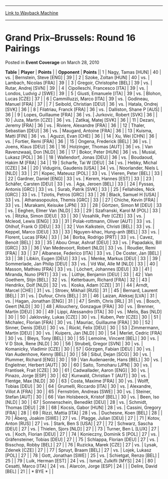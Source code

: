 
---
[Link to Wayback Machine](https://web.archive.org/web/20161002031528/http://magic.wizards.com/en/articles/archive/event-coverage/grand-prix%E2%80%93brussels-round-16-pairings-2010-03-28)

[_metadata_:description]:- "TablePlayerPoints"
[_metadata_:generator]:- "Drupal 7 (http://drupal.org)"
[_metadata_:node]:- "447861"
[_metadata_:publish_date]:- "2010-03-28"
[_metadata_:source]:- "div-main-content"
[_metadata_:title]:- "Grand Prix–Brussels: Round 16 Pairings"
[_metadata_:wayback_capture_timestamp]:- "2016-10-02 03:15:28"
[_metadata_:wayback_raw_url]:- "https://web.archive.org/web/20161002031528id_/http://magic.wizards.com/en/articles/archive/event-coverage/grand-prix%E2%80%93brussels-round-16-pairings-2010-03-28"
[_metadata_:wayback_url]:- "http://magic.wizards.com/en/articles/archive/event-coverage/grand-prix%E2%80%93brussels-round-16-pairings-2010-03-28"
---


Grand Prix–Brussels: Round 16 Pairings
======================================



 Posted in **Event Coverage**
 on March 28, 2010 












 **Table** | **Player** | **Points** |  | **Opponent** | **Points** ||  1 | Nagy, Tamas [HUN] |  40 | vs. | Bernstein, Steve [ENG] |  39 |
|  2 | Szoke, Zoltan [HUN] |  40 | vs. | Lambach, Nicolas [FRA] |  39 |
|  3 | Gregoir, Christophe [BEL] |  39 | vs. | Rutar, Andrej [SVN] |  39 |
|  4 | Cipolleschi, Francesco [ITA] |  39 | vs. | Londos, Ludvig J [SWE] |  39 |
|  5 | Giusti, Emanuele [ITA] |  39 | vs. | Blohon, Lucas [CZE] |  37 |
|  6 | Cammilluzzi, Marco [ITA] |  39 | vs. | Godineau, Manuel [FRA] |  37 |
|  7 | Seibold, Christian [DEU] |  36 | vs. | Hatala, Ondrej [SVK] |  36 |
|  8 | Filatriau, Franck [FRA] |  36 | vs. | Dalliston, Shane P [AUS] |  36 |
|  9 | Lopes, Guillaume [FRA] |  36 | vs. | Jurkovic, Robert [SVK] |  36 |
|  10 | Juza, Martin [CZE] |  36 | vs. | Zatlkaj, Matej [SVK] |  36 |
|  11 | Dezani, Jeremy [FRA] |  36 | vs. | Riviere, Alexandre [FRA] |  36 |
|  12 | Thaler, Sebastian [DEU] |  36 | vs. | Maugard, Antoine [FRA] |  36 |
|  13 | Kuisma, Matti [FIN] |  36 | vs. | Aguzzi, Evan [CHE] |  36 |
|  14 | Xu, Wei [CHN] |  36 | vs. | Fortier, Remi [FRA] |  36 |
|  15 | Ongena, Frederick [BEL] |  36 | vs. | Joens, Klaus [DEU] |  36 |
|  16 | Holzinger, Thomas [AUT] |  36 | vs. | Van Ravenzwaaij, Don [NLD] |  36 |
|  17 | Bokor, Peter [HUN] |  36 | vs. | Musial, Lukasz [POL] |  36 |
|  18 | Wallendorf, Jonas [DEU] |  36 | vs. | Boudaoud, Hakim M [FRA] |  34 |
|  19 | Scharfe, Tai W [DEU] |  34 | vs. | Hebky, Michal [CZE] |  34 |
|  20 | Vidugiris, Gaudenis [USA] |  34 | vs. | Noorlander, Niels L [NLD] |  33 |
|  21 | Kopec, Mateusz [POL] |  33 | vs. | Vieren, Peter [BEL] |  33 |
|  22 | Gardner, Daniel [ENG] |  33 | vs. | Kerem, Hannes [EST] |  33 |
|  23 | Schäfer, Carsten [DEU] |  33 | vs. | Aga, Jeroen [BEL] |  33 |
|  24 | Fyssas, Antonis [GRC] |  33 | vs. | Surab, Patrik [SVK] |  33 |
|  25 | Fellahides, Nick [GRC] |  33 | vs. | Tziotis, Petros [GRC] |  33 |
|  26 | Black, Samuel H [USA] |  33 | vs. | Athanasopoulos, Themis [GRC] |  33 |
|  27 | Chiche, Kevin [FRA] |  33 | vs. | Murakami, Keisuke [JPN] |  33 |
|  28 | Görtzen, Simon M [DEU] |  33 | vs. | Eeghen, Elmer Van [NLD] |  33 |
|  29 | Szafranski, Karol M [POL] |  33 | vs. | Ritzka, Simon [DEU] |  33 |
|  30 | Vosahlik, Petr [CZE] |  33 | vs. | Mcleod, Lewis [ENG] |  33 |
|  31 | Polak-rottmann, Oliver [AUT] |  33 | vs. | Ohlhof, Frank O [DEU] |  33 |
|  32 | Von Kalkstein, Christi [BEL] |  33 | vs. | Keppel, Marco [DEU] |  33 |
|  33 | Nguyen-khac, Hung-anh [BEL] |  33 | vs. | Florent, Lucas [FRA] |  33 |
|  34 | Borba, Rodrigo [PRT] |  33 | vs. | Cavez, Benoit [BEL] |  33 |
|  35 | Abou Omar, Ashraf [DEU] |  33 | vs. | Papadakis, Bill [GRC] |  33 |
|  36 | Van Medevoort, Robert [NLD] |  33 | vs. | Roudier, Remi [FRA] |  33 |
|  37 | Albanese, Federico [ITA] |  33 | vs. | De Coster, Jan [BEL] |  33 |
|  38 | Libkin, Eugen [DEU] |  33 | vs. | Menke, Markus [DEU] |  33 |
|  39 | Sommerlade, Jan Philip [DEU] |  33 | vs. | Vd Wal, Alle M [NLD] |  33 |
|  40 | Masson, Mathieu [FRA] |  33 | vs. | Löchert, Johannes [DEU] |  33 |
|  41 | Miranda, Nuno [PRT] |  33 | vs. | Lüthje, Benjamin [DEU] |  33 |
|  42 | Van Goethem, Stijn [BEL] |  32 | vs. | Kelterbaum, Richard [FRA] |  32 |
|  43 | Hendrikx, Dolf [NLD] |  32 | vs. | Koska, Adam [CZE] |  31 |
|  44 | Arndt, Marcel [CHE] |  31 | vs. | Stroev, Mikhail [RUS] |  31 |
|  45 | Bernard, Laurent [BEL] |  31 | vs. | Dufour, Chris [BEL] |  31 |
|  46 | Laizan, Aleksej [LVA] |  31 | vs. | Hagan, Jonathan [ENG] |  31 |
|  47 | Smith, Chris [IRL] |  31 | vs. | Bosch, Geert [NLD] |  30 |
|  48 | Allouchery, Gonzague [FRA] |  30 | vs. | Brenner, Martin [DEU] |  30 |
|  49 | Lippi, Alessandro [ITA] |  30 | vs. | Melis, Bas [NLD] |  30 |
|  50 | Jaklovsky, Lukas [CZE] |  30 | vs. | Kuben, Petr [CZE] |  30 |
|  51 | Michalec, Florian [FRA] |  30 | vs. | Mauriac, Guillaume [FRA] |  30 |
|  52 | Sinner, Denis [DEU] |  30 | vs. | Rückl, Felix [DEU] |  30 |
|  53 | Zimmermann, Martin [DEU] |  30 | vs. | Kuipers, Jan [NLD] |  30 |
|  54 | Merlet, Cedric [FRA] |  30 | vs. | Bleys, Tony [BEL] |  30 |
|  55 | Lemoine, Vincent [BEL] |  30 | vs. | V D Stok, Rene [NLD] |  30 |
|  56 | Strubelj, Gregor [SVN] |  30 | vs. | Komanicky, Vladimir [CZE] |  30 |
|  57 | Görzgen, Fabian [DEU] |  30 | vs. | Van Audenhove, Kenny [BEL] |  30 |
|  58 | Sibul, Dejan [SCG] |  30 | vs. | Plummer, Richard [ENG] |  30 |
|  59 | Van Audenaerde, Hans [BEL] |  30 | vs. | Engleitner, Herbert [AUT] |  30 |
|  60 | Saito, Tomoharu [JPN] |  30 | vs. | Frantisek, Frait [CZE] |  30 |
|  61 | Cadwallader, Aaron [ENG] |  30 | vs. | Pinazo, Jorge [ESP] |  30 |
|  62 | Kunwald, Christian T [AUT] |  30 | vs. | Flentge, Max [NLD] |  30 |
|  63 | Costa, Maxime [FRA] |  30 | vs. | Wolff, Tobias [DEU] |  30 |
|  64 | Grumelli, Riccardo [ITA] |  30 | vs. | Alexandre, Villot A [FRA] |  30 |
|  65 | Fernström, Andreas [SWE] |  30 | vs. | Steiner, Stefan [AUT] |  30 |
|  66 | Van Holsbeeck, Kristof [BEL] |  30 | vs. | Been, Iso [NLD] |  30 |
|  67 | Sonnenschein, Benedikt [DEU] |  28 | vs. | Schmidt, Thomas [DEU] |  28 |
|  68 | Kocsis, Gabor [HUN] |  28 | vs. | Cassini, Gregory [FRA] |  28 |
|  69 | Rizzi, Mattia [ITA] |  28 | vs. | Duchesne, Koen [BEL] |  28 |
|  70 | Åberg, Joakim [SWE] |  27 | vs. | Plagge, Julian [DEU] |  27 |
|  71 | Kotov, Anton [RUS] |  27 | vs. | Stark, Ben S [USA] |  27 |
|  72 | Schwarz, Sascha [DEU] |  27 | vs. | Thielen, Sjors [NLD] |  27 |
|  73 | Turner, Ben L [LUX] |  27 | vs. | Koch, Florian [DEU] |  27 |
|  74 | Konieczny, Dominik S [POL] |  27 | vs. | Gräfensteiner, Tobias [DEU] |  27 |
|  75 | Schlappa, Florian [DEU] |  27 | vs. | Bisschop, Robby [BEL] |  27 |
|  76 | Ruzicka, Marek [CZE] |  27 | vs. | Lysak, Zdenek [CZE] |  27 |
|  77 | Spruyt, Braam [BEL] |  27 | vs. | Lojek, Lukasz [POL] |  27 |
|  78 | Gott, Jonathan [SWE] |  25 | vs. | Schietgat, Renzo [BEL] |  25 |
|  79 | Luik, Herman [EST] |  24 | vs. | Ismail, Zulkifli [MYS] |  24 |
|  80 | Cesatti, Marco [ITA] |  24 | vs. | Alarcón, Jorge [ESP] |  24 |
|  | Delire, David [BEL] |  21 |  | \* BYE \* |  |







